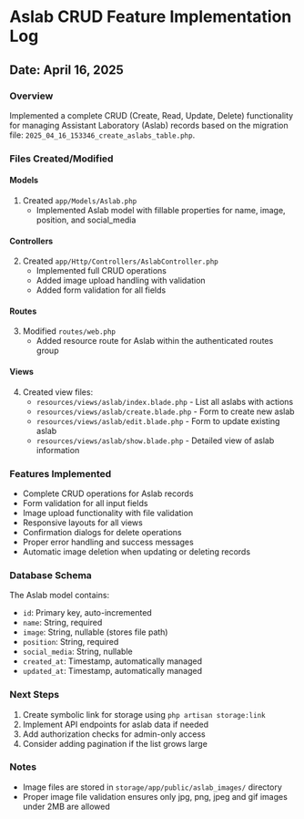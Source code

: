 # Aslab CRUD Feature Implementation Log

## Date: April 16, 2025

### Overview
Implemented a complete CRUD (Create, Read, Update, Delete) functionality for managing Assistant Laboratory (Aslab) records based on the migration file: `2025_04_16_153346_create_aslabs_table.php`.

### Files Created/Modified

#### Models
1. Created `app/Models/Aslab.php`
   - Implemented Aslab model with fillable properties for name, image, position, and social_media

#### Controllers
2. Created `app/Http/Controllers/AslabController.php`
   - Implemented full CRUD operations
   - Added image upload handling with validation
   - Added form validation for all fields

#### Routes
3. Modified `routes/web.php`
   - Added resource route for Aslab within the authenticated routes group

#### Views
4. Created view files:
   - `resources/views/aslab/index.blade.php` - List all aslabs with actions
   - `resources/views/aslab/create.blade.php` - Form to create new aslab
   - `resources/views/aslab/edit.blade.php` - Form to update existing aslab
   - `resources/views/aslab/show.blade.php` - Detailed view of aslab information

### Features Implemented
- Complete CRUD operations for Aslab records
- Form validation for all input fields
- Image upload functionality with file validation
- Responsive layouts for all views
- Confirmation dialogs for delete operations
- Proper error handling and success messages
- Automatic image deletion when updating or deleting records

### Database Schema
The Aslab model contains:
- `id`: Primary key, auto-incremented
- `name`: String, required
- `image`: String, nullable (stores file path)
- `position`: String, required
- `social_media`: String, nullable
- `created_at`: Timestamp, automatically managed
- `updated_at`: Timestamp, automatically managed

### Next Steps
1. Create symbolic link for storage using `php artisan storage:link`
2. Implement API endpoints for aslab data if needed
3. Add authorization checks for admin-only access
4. Consider adding pagination if the list grows large

### Notes
- Image files are stored in `storage/app/public/aslab_images/` directory
- Proper image file validation ensures only jpg, png, jpeg and gif images under 2MB are allowed